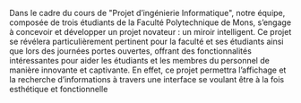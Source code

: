 Dans le cadre du cours de "Projet d’ingénierie Informatique", notre équipe, composée
de trois étudiants de la Faculté Polytechnique de Mons, s’engage à concevoir et développer
un projet novateur : un miroir intelligent. Ce projet se révélera particulièrement pertinent
pour la faculté et ses étudiants ainsi que lors des journées portes ouvertes, offrant des
fonctionnalités intéressantes pour aider les étudiants et les membres du personnel de
manière innovante et captivante. En effet, ce projet permettra l’affichage et la recherche
d’informations à travers une interface se voulant être à la fois esthétique et fonctionnelle